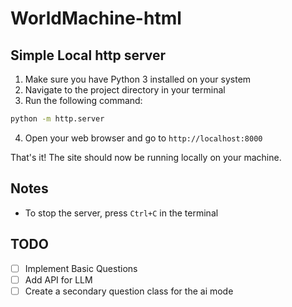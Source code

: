# WorldMachine-html
 
## Simple Local http server

1. Make sure you have Python 3 installed on your system
2. Navigate to the project directory in your terminal
3. Run the following command:

```bash
python -m http.server
```

4. Open your web browser and go to `http://localhost:8000`

That's it! The site should now be running locally on your machine.

## Notes

- To stop the server, press `Ctrl+C` in the terminal

## TODO

- [ ] Implement Basic Questions
- [ ] Add API for LLM
- [ ] Create a secondary question class for the ai mode

